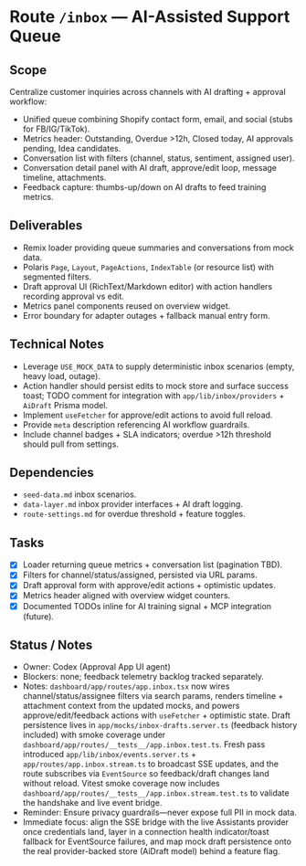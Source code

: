 # Route `/inbox` — AI-Assisted Support Queue

## Scope
Centralize customer inquiries across channels with AI drafting + approval workflow:
- Unified queue combining Shopify contact form, email, and social (stubs for FB/IG/TikTok).
- Metrics header: Outstanding, Overdue >12h, Closed today, AI approvals pending, Idea candidates.
- Conversation list with filters (channel, status, sentiment, assigned user).
- Conversation detail panel with AI draft, approve/edit loop, message timeline, attachments.
- Feedback capture: thumbs-up/down on AI drafts to feed training metrics.

## Deliverables
- Remix loader providing queue summaries and conversations from mock data.
- Polaris `Page`, `Layout`, `PageActions`, `IndexTable` (or resource list) with segmented filters.
- Draft approval UI (RichText/Markdown editor) with action handlers recording approval vs edit.
- Metrics panel components reused on overview widget.
- Error boundary for adapter outages + fallback manual entry form.

## Technical Notes
- Leverage `USE_MOCK_DATA` to supply deterministic inbox scenarios (empty, heavy load, outage).
- Action handler should persist edits to mock store and surface success toast; TODO comment for integration with `app/lib/inbox/providers` + `AiDraft` Prisma model.
- Implement `useFetcher` for approve/edit actions to avoid full reload.
- Provide `meta` description referencing AI workflow guardrails.
- Include channel badges + SLA indicators; overdue >12h threshold should pull from settings.

## Dependencies
- `seed-data.md` inbox scenarios.
- `data-layer.md` inbox provider interfaces + AI draft logging.
- `route-settings.md` for overdue threshold + feature toggles.

## Tasks
- [x] Loader returning queue metrics + conversation list (pagination TBD).
- [x] Filters for channel/status/assigned, persisted via URL params.
- [x] Draft approval form with approve/edit actions + optimistic updates.
- [x] Metrics header aligned with overview widget counters.
- [x] Documented TODOs inline for AI training signal + MCP integration (future).

## Status / Notes
- Owner: Codex (Approval App UI agent)
- Blockers: none; feedback telemetry backlog tracked separately.
- Notes: `dashboard/app/routes/app.inbox.tsx` now wires channel/status/assignee filters via search params, renders timeline + attachment context from the updated mocks, and powers approve/edit/feedback actions with `useFetcher` + optimistic state. Draft persistence lives in `app/mocks/inbox-drafts.server.ts` (feedback history included) with smoke coverage under `dashboard/app/routes/__tests__/app.inbox.test.ts`. Fresh pass introduced `app/lib/inbox/events.server.ts` + `app/routes/app.inbox.stream.ts` to broadcast SSE updates, and the route subscribes via `EventSource` so feedback/draft changes land without reload. Vitest smoke coverage now includes `dashboard/app/routes/__tests__/app.inbox.stream.test.ts` to validate the handshake and live event bridge.
- Reminder: Ensure privacy guardrails—never expose full PII in mock data.
- Immediate focus: align the SSE bridge with the live Assistants provider once credentials land, layer in a connection health indicator/toast fallback for EventSource failures, and map mock draft persistence onto the real provider-backed store (AiDraft model) behind a feature flag.
